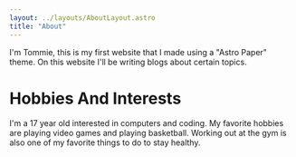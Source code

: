 ```yaml
---
layout: ../layouts/AboutLayout.astro
title: "About"
---
```


I'm Tommie, this is my first website that I made using a "Astro Paper" theme. On this website I'll be writing blogs about certain topics. 

# Hobbies And Interests

I'm a 17 year old interested in computers and coding. My favorite hobbies are playing video games and playing basketball. Working out at the gym is also one of my favorite things to do to stay healthy.



